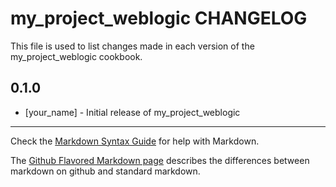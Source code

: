 # my_project_weblogic CHANGELOG

This file is used to list changes made in each version of the my_project_weblogic cookbook.

## 0.1.0
- [your_name] - Initial release of my_project_weblogic

- - -
Check the [Markdown Syntax Guide](http://daringfireball.net/projects/markdown/syntax) for help with Markdown.

The [Github Flavored Markdown page](http://github.github.com/github-flavored-markdown/) describes the differences between markdown on github and standard markdown.
